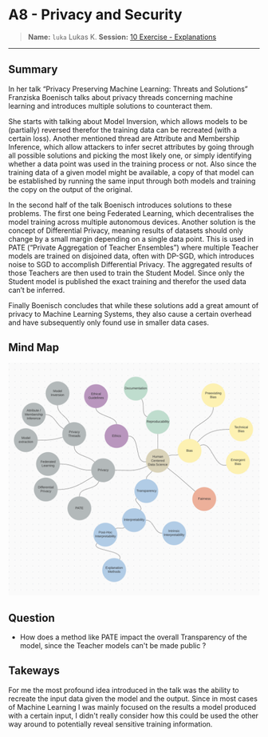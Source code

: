 # A8 - Privacy and Security
> **Name:** `luka` Lukas K.
> **Session:** [10 Exercise - Explanations](https://github.com/FUB-HCC/hcds-winter-2020/wiki/10_exercise)   
----

## Summary

In her talk “Privacy Preserving Machine Learning: Threats and Solutions” Franziska Boenisch talks about privacy threads concerning machine learning and introduces multiple solutions to counteract them.

She starts with talking about Model Inversion, which allows models to be (partially) reversed therefor the training data can be recreated (with a certain loss). Another mentioned thread are Attribute and Membership Inference, which allow attackers to infer secret attributes by going through all possible solutions and picking the most likely one, or simply identifying whether a data point was used in the training process or not. Also since the training data of a given model might be available, a copy of that model can be established by running the same input through both models and training the copy on the output of the original. 

In the second half of the talk Boenisch introduces solutions to these problems. The first one being Federated Learning, which decentralises the model training across multiple autonomous devices. Another solution is the concept of Differential Privacy, meaning results of datasets should only change by a small margin depending on a single data point. This is used in PATE (“Private Aggregation of Teacher Ensembles”) where multiple Teacher models are trained on disjoined data, often with DP-SGD, which introduces noise to SGD to accomplish Differential Privacy. The aggregated results of those Teachers are then used to train the Student Model. Since only the Student model is published the exact training and therefor the used data can’t be inferred.

Finally Boenisch concludes that while these solutions add a great amount of privacy to Machine Learning Systems, they also cause a certain overhead and have subsequently only found use in smaller data cases. 


## Mind Map

![Mind Map](luka_mind-map.png)

## Question

* How does a method like PATE impact the overall Transparency of the model, since the Teacher models can't be made public ? 

## Takeways

For me the most profound idea introduced in the talk was the ability to recreate the input data given the model and the output. Since in most cases of Machine Learning I was mainly focused on the results a model produced with a certain input, I didn't really consider how this could be used the other way around to potentially reveal sensitive training information.
